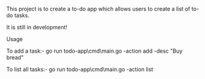 This project is to create a to-do app which allows users to create a list of to-do tasks.

It is still in development!

Usage

To add a task:-
go run todo-app\cmd\main.go -action add -desc "Buy bread" 

To list all tasks:-
go run todo-app\cmd\main.go -action list


